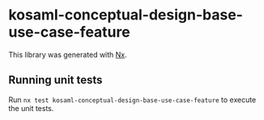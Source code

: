 # kosaml-conceptual-design-base-use-case-feature

This library was generated with [Nx](https://nx.dev).

## Running unit tests

Run `nx test kosaml-conceptual-design-base-use-case-feature` to execute the unit tests.
